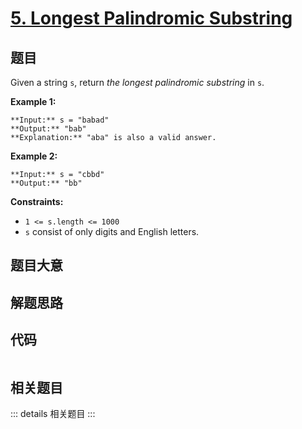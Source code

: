 # [5. Longest Palindromic Substring](https://leetcode.com/problems/longest-palindromic-substring)

## 题目

Given a string `s`, return _the longest_ _palindromic_ _substring_ in `s`.



**Example 1:**

    
    
    **Input:** s = "babad"
    **Output:** "bab"
    **Explanation:** "aba" is also a valid answer.
    

**Example 2:**

    
    
    **Input:** s = "cbbd"
    **Output:** "bb"
    



**Constraints:**

  * `1 <= s.length <= 1000`
  * `s` consist of only digits and English letters.


## 题目大意

## 解题思路

## 代码

```javascript

```

## 相关题目

::: details 相关题目
:::
